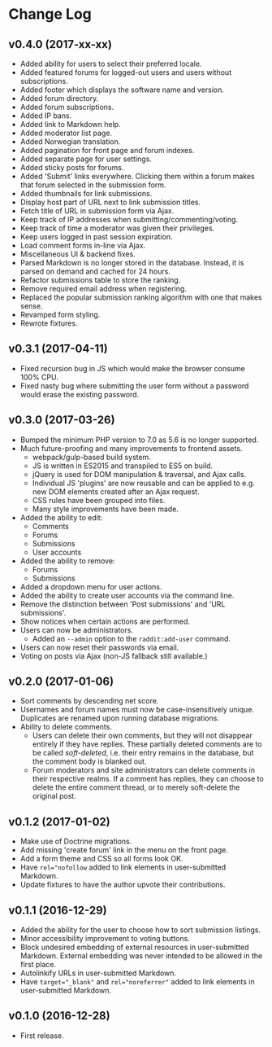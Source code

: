 # Change Log

## v0.4.0 (2017-xx-xx)

* Added ability for users to select their preferred locale.
* Added featured forums for logged-out users and users without subscriptions.
* Added footer which displays the software name and version.
* Added forum directory.
* Added forum subscriptions.
* Added IP bans.
* Added link to Markdown help.
* Added moderator list page.
* Added Norwegian translation.
* Added pagination for front page and forum indexes.
* Added separate page for user settings.
* Added sticky posts for forums.
* Added 'Submit' links everywhere. Clicking them within a forum makes that forum
  selected in the submission form.
* Added thumbnails for link submissions.
* Display host part of URL next to link submission titles.
* Fetch title of URL in submission form via Ajax.
* Keep track of IP addresses when submitting/commenting/voting.
* Keep track of time a moderator was given their privileges.
* Keep users logged in past session expiration.
* Load comment forms in-line via Ajax.
* Miscellaneous UI & backend fixes.
* Parsed Markdown is no longer stored in the database. Instead, it is parsed on
  demand and cached for 24 hours.
* Refactor submissions table to store the ranking.
* Remove required email address when registering.
* Replaced the popular submission ranking algorithm with one that makes sense.
* Revamped form styling.
* Rewrote fixtures.

## v0.3.1 (2017-04-11)

* Fixed recursion bug in JS which would make the browser consume 100% CPU.
* Fixed nasty bug where submitting the user form without a password would erase
  the existing password.

## v0.3.0 (2017-03-26)

* Bumped the minimum PHP version to 7.0 as 5.6 is no longer supported.
* Much future-proofing and many improvements to frontend assets.
    * webpack/gulp-based build system.
    * JS is written in ES2015 and transpiled to ES5 on build.
    * jQuery is used for DOM manipulation & traversal, and Ajax calls.
    * Individual JS 'plugins' are now reusable and can be applied to e.g. new
      DOM elements created after an Ajax request.
    * CSS rules have been grouped into files.
    * Many style improvements have been made.
* Added the ability to edit:
    * Comments
    * Forums
    * Submissions
    * User accounts
* Added the ability to remove:
    * Forums
    * Submissions
* Added a dropdown menu for user actions.
* Added the ability to create user accounts via the command line.
* Remove the distinction between 'Post submissions' and 'URL submissions'.
* Show notices when certain actions are performed.
* Users can now be administrators.
    * Added an `--admin` option to the `raddit:add-user` command.
* Users can now reset their passwords via email.
* Voting on posts via Ajax (non-JS fallback still available.)

## v0.2.0 (2017-01-06)

* Sort comments by descending net score.
* Usernames and forum names must now be case-insensitively unique. Duplicates
  are renamed upon running database migrations.
* Ability to delete comments.
    * Users can delete their own comments, but they will not disappear entirely
      if they have replies. These partially deleted comments are to be called
      *soft-deleted*, i.e. their entry remains in the database, but the comment
      body is blanked out.
    * Forum moderators and site administrators can delete comments in their
      respective realms. If a comment has replies, they can choose to delete the
      entire comment thread, or to merely soft-delete the original post.

## v0.1.2 (2017-01-02)

* Make use of Doctrine migrations.
* Add missing 'create forum' link in the menu on the front page.
* Add a form theme and CSS so all forms look OK.
* Have `rel="nofollow` added to link elements in user-submitted Markdown.
* Update fixtures to have the author upvote their contributions.

## v0.1.1 (2016-12-29)

* Added the ability for the user to choose how to sort submission listings.
* Minor accessibility improvement to voting buttons.
* Block undesired embedding of external resources in user-submitted Markdown.
  External embedding was never intended to be allowed in the first place.
* Autolinkify URLs in user-submitted Markdown.
* Have `target="_blank"` and `rel="noreferrer"` added to link elements in
  user-submitted Markdown.

## v0.1.0 (2016-12-28)

* First release.
